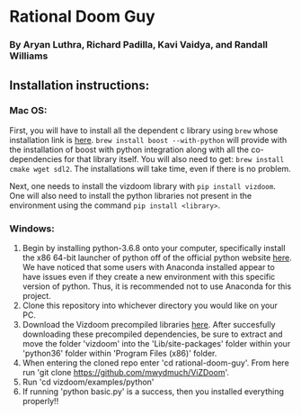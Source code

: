 # Rational Doom Guy
### By Aryan Luthra, Richard Padilla, Kavi Vaidya, and Randall Williams

## Installation instructions:

### Mac OS:

First, you will have to install all the dependent c library using `brew` whose installation link
is [here](https://brew.sh/). `brew install boost --with-python` will provide with the installation of boost with python integration along with all the co-dependencies for that library itself. You will also need to get: `brew install cmake wget sdl2`. The installations will take time, even if there is no problem.

Next, one needs to install the vizdoom library with `pip install vizdoom`. One will also need to install the python libraries not present in the environment using the command `pip install <library>`.

### Windows:
1. Begin by installing python-3.6.8 onto your computer, specifically install the x86 64-bit launcher of python off of the official python website [here](https://www.python.org/downloads/release/python-368/). We have noticed that some users with Anaconda installed appear to have issues even if they create a new environment with this specific version of python. Thus, it is recommended not to use Anaconda for this project.
2. Clone this repository into whichever directory you would like on your PC.
3. Download the Vizdoom precompiled libraries [here](https://github.com/mwydmuch/ViZDoom/releases/tag/1.1.8pre). After succesfully downloading these precompiled dependencies, be sure to extract and move the folder 'vizdoom' into the 'Lib/site-packages' folder within your 'python36' folder within 'Program Files (x86)' folder.
4. When entering the cloned repo enter 'cd rational-doom-guy'. From here run 'git clone https://github.com/mwydmuch/ViZDoom'.
5. Run 'cd vizdoom/examples/python'
6. If running 'python basic.py' is a success, then you installed everything properly!!
